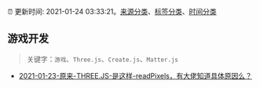 :alarm_clock: 更新时间: 2021-01-24 03:33:21。[来源分类](../README.md)、[标签分类](../TAGS.md)、[时间分类](../TIMELINE.md)

## 游戏开发


> 关键字：`游戏`、`Three.js`、`Create.js`、`Matter.js`



- [2021-01-23-原来-THREE.JS-是这样-readPixels，有大佬知道具体原因么？](https://www.v2ex.com/t/747778) 
